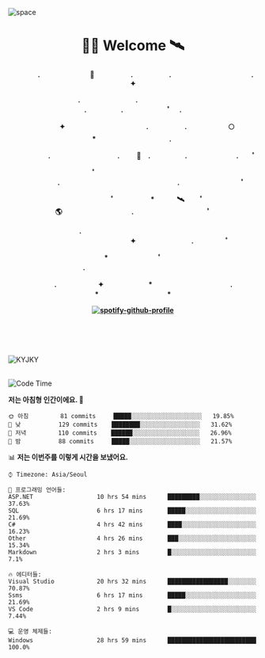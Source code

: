 ![space](https://user-images.githubusercontent.com/93513959/153272999-db6423b1-a80f-4b72-bf4c-7be2c9d6d328.png)



<h1 align="center">👨‍🚀 Welcome  🛰︎</h1>
<h4 align='center'>
<p align="center">　　　　.　　　　　　  　🌠　　　   　. 　　　　　.　　　　　　　　　　　  . 　　　 　       ✦     </p>
<p align="center">.　　　　　　　　.　　  　　　　  　 　　　　　　　　　　　.　　　　　.　　　　   　 ﾟ             　.        </p>
<p align="center">　　　　✦　　　　　  　　　　    　. 　　　　　.　　　　　　🌕　*　　　　　　　　　　  . 　　　 　            </p>
<p align="center">　　  　         　　. 　　　　   　 　　　.     　   　🚀　.　　　　　.　　　   　　　 .             　 ﾟ   </p>
<p align="center">　　ﾟ　　　　　　　　  　　　　   　 　　　　.　　　　　　　　　　　　　　　　　.   　　　            　  　　　ﾟ</p>
<p align="center"> 　　　　　　　ﾟ　　　 　　*　　   🛰︎　 　ﾟ　　　　🌎　　　　　　　　　　.　　　　　　　   　　  ﾟ          　   </p>
<p align="center">.　　　　　　　　　　  　　　　   　 　　　　　　　　　　　　 ✦　　　　　　　　.　   　　             ﾟ　  　　   </p>
<p align="center">　　　*　　　　　　  　ﾟ　　   　 　　　　.　　　　　　　　　　　　　　　　   　　            　  　　            </p>
<p align="center">　　　.　　　　　　✦  　　　　　   *　 　　　　　　　　　　.　　　　　　　*　　　　　   　              　  　*　  </p>

[![spotify-github-profile](https://spotify-github-profile.vercel.app/api/view?uid=316vepr7x7ia45xvcuqyysvtmpfe&cover_image=true&theme=novatorem&bar_color=37bac3&bar_color_cover=false)](https://spotify-github-profile.vercel.app/api/view?uid=316vepr7x7ia45xvcuqyysvtmpfe&redirect=true)

</h4>

<br>
<br>
<br>

<p align="left"><img src="https://github-readme-stats.vercel.app/api/top-langs?username=KYJKY&show_icons=true&locale=en&layout=compact&theme=radical" alt="KYJKY" />
<!--<img src="https://github-readme-stats.vercel.app/api?username=KYJKY&show_icons=true&locale=en&theme=radical" alt="KYJKY" />--> <br><br></p>

<!--START_SECTION:waka-->
![Code Time](http://img.shields.io/badge/Code%20Time-671%20hrs%2011%20mins-blue)

**저는 아침형 인간이에요. 🐤** 

```text
🌞 아침         81 commits     █████░░░░░░░░░░░░░░░░░░░░   19.85% 
🌆 낮　         129 commits    ████████░░░░░░░░░░░░░░░░░   31.62% 
🌃 저녁         110 commits    ██████░░░░░░░░░░░░░░░░░░░   26.96% 
🌙 밤　         88 commits     █████░░░░░░░░░░░░░░░░░░░░   21.57%

```


📊 **저는 이번주를 이렇게 시간을 보냈어요.** 

```text
⌚︎ Timezone: Asia/Seoul

💬 프로그래밍 언어들: 
ASP.NET                  10 hrs 54 mins      █████████░░░░░░░░░░░░░░░░   37.63% 
SQL                      6 hrs 17 mins       █████░░░░░░░░░░░░░░░░░░░░   21.69% 
C#                       4 hrs 42 mins       ████░░░░░░░░░░░░░░░░░░░░░   16.23% 
Other                    4 hrs 26 mins       ███░░░░░░░░░░░░░░░░░░░░░░   15.34% 
Markdown                 2 hrs 3 mins        █░░░░░░░░░░░░░░░░░░░░░░░░   7.1%

🔥 에디터들: 
Visual Studio            20 hrs 32 mins      █████████████████░░░░░░░░   70.87% 
Ssms                     6 hrs 17 mins       █████░░░░░░░░░░░░░░░░░░░░   21.69% 
VS Code                  2 hrs 9 mins        █░░░░░░░░░░░░░░░░░░░░░░░░   7.44%

💻 운영 체제들: 
Windows                  28 hrs 59 mins      █████████████████████████   100.0%

```


<!--END_SECTION:waka-->
